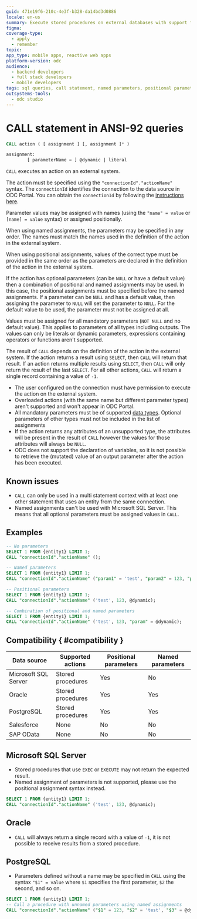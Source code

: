 ```yaml
---
guid: 471e19f6-210c-4e3f-b328-da14bd3d0886
locale: en-us
summary: Execute stored procedures on external databases with support for named and positional parameter assignments in OutSystems Developer Cloud (ODC).
figma:
coverage-type:
  - apply
  - remember
topic:
app_type: mobile apps, reactive web apps
platform-version: odc
audience:
  - backend developers
  - full stack developers
  - mobile developers
tags: sql queries, call statement, named parameters, positional parameters
outsystems-tools:
  - odc studio
---
```


# CALL statement in ANSI-92 queries

```sql
CALL action ( [ assignment ] [, assignment ]* )

assignment:
        [ parameterName = ] @dynamic | literal
```

`CALL` executes an action on an external system.

The action must be specified using the `"connectionId"."actionName"` syntax. The `connectionId` identifies the connection to the data source in ODC Portal. You can obtain the `connectionId` by following the [instructions here](stored-procedure.md).

Parameter values may be assigned with names (using the `"name" = value` or `[name] = value` syntax) or assigned positionally.

When using named assignments, the parameters may be specified in any order. The names must match the names used in the definition of the action in the external system.

When using positional assignments, values of the correct type must be provided in the same order as the parameters are declared in the definition of the action in the external system.

If the action has optional parameters (can be `NULL` or have a default value) then a combination of positional and named assignments may be used.
In this case, the positional assignments must be specified before the named assignments. If a parameter can be `NULL` and has a default value, then assigning the parameter to `NULL` will set the parameter to `NULL`. For the default value to be used, the parameter must not be assigned at all.

Values must be assigned for all mandatory parameters (`NOT NULL` and no default value). This applies to parameters of all types including outputs.
The values can only be literals or dynamic parameters, expressions containing operators or functions aren't supported.

The result of `CALL` depends on the definition of the action in the external system. If the action returns a result using `SELECT`, then `CALL` will return that result.
If an action returns multiple results using `SELECT`, then `CALL` will only return the result of the last `SELECT`.
For all other actions, `CALL` will return a single record containing a value of `-1`.

<div class="info" markdown="1">

* The user configured on the connection must have permission to execute the action on the external system.
* Overloaded actions (with the same name but different parameter types) aren't supported and won't appear in ODC Portal.
* All mandatory parameters must be of supported [data types](../../../../integration-with-systems/external-databases/external-data-type.md). Optional parameters of other types must not be included in the list of assignments
* If the action returns any attributes of an unsupported type, the attributes will be present in the result of `CALL` however the values for those attributes will always be `NULL`.
* ODC does not support the declaration of variables, so it is not possible to retrieve the (mutated) value of an output parameter after the action has been executed.

</div>

## Known issues

* `CALL` can only be used in a multi statement context with at least one other statement that uses an entity from the same connection.
* Named assignments can't be used with Microsoft SQL Server. This means that all optional parameters must be assigned values in `CALL`.

## Examples

```sql
-- No parameters
SELECT 1 FROM {entity1} LIMIT 1;
CALL "connectionId"."actionName" ();

-- Named parameters
SELECT 1 FROM {entity1} LIMIT 1;
CALL "connectionId"."actionName" ("param1" = 'test', "param2" = 123, "param3" = @dynamic);

-- Positional parameters
SELECT 1 FROM {entity1} LIMIT 1;
CALL "connectionId"."actionName" ('test', 123, @dynamic);

-- Combination of positional and named parameters
SELECT 1 FROM {entity1} LIMIT 1;
CALL "connectionId"."actionName" ('test', 123, "param" = @dynamic);
```

## Compatibility { #compatibility }

| Data source          | Supported actions | Positional parameters | Named parameters |
|----------------------|-------------------|-----------------------|------------------|
| Microsoft SQL Server | Stored procedures | Yes                   | No               |
| Oracle               | Stored procedures | Yes                   | Yes              |
| PostgreSQL           | Stored procedures | Yes                   | Yes              |
| Salesforce           | None              | No                    | No               |
| SAP OData            | None              | No                    | No               |

## Microsoft SQL Server

* Stored procedures that use `EXEC` or `EXECUTE` may not return the expected result.
* Named assignment of parameters is not supported, please use the positional assignment syntax instead.

```sql
SELECT 1 FROM {entity1} LIMIT 1;
CALL "connectionId"."actionName" ('test', 123, @dynamic);
```

## Oracle

* `CALL` will always return a single record with a value of `-1`, it is not possible to receive results from a stored procedure.

## PostgreSQL

* Parameters defined without a name may be specified in `CALL` using the syntax `"$1" = value` where `$1` specifies the first parameter, `$2` the second, and so on.

```sql
SELECT 1 FROM {entity1} LIMIT 1;
-- Call a procedure with unnamed parameters using named assignments
CALL "connectionId"."actionName" ("$1" = 123, "$2" = 'test', "$3" = @dynamic);
```
